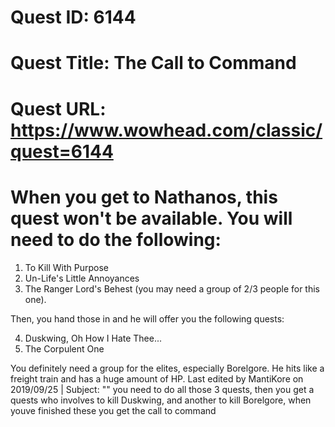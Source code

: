 # Quest ID: 6144
# Quest Title: The Call to Command
# Quest URL: https://www.wowhead.com/classic/quest=6144
# When you get to Nathanos, this quest won't be available. You will need to do the following:

1. To Kill With Purpose
2. Un-Life's Little Annoyances
3. The Ranger Lord's Behest (you may need a group of 2/3 people for this one).

Then, you hand those in and he will offer you the following quests:

4. Duskwing, Oh How I Hate Thee...
5. The Corpulent One

You definitely need a group for the elites, especially Borelgore. He hits like a freight train and has a huge amount of HP.
Last edited by MantiKore on 2019/09/25 | Subject: "<Blank>"
you need to do all those 3 quests, then you get a quests who involves to kill Duskwing, and another to kill Borelgore, when youve finished these you get the call to command